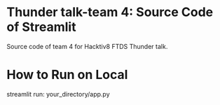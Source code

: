 # Thunder talk-team 4: Source Code of Streamlit
Source code of team 4 for Hacktiv8 FTDS Thunder talk.

# How to Run on Local
streamlit run: your_directory/app.py
